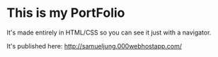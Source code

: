 # This is my PortFolio

It's made entirely in HTML/CSS so you can see it just with a navigator.

It's published here: http://samueljung.000webhostapp.com/
